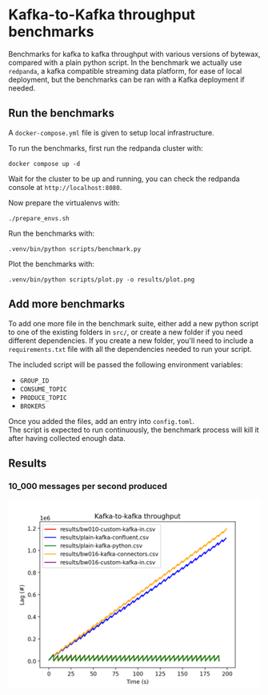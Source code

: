 # Kafka-to-Kafka throughput benchmarks

Benchmarks for kafka to kafka throughput with various versions of bytewax, compared with a plain python script.
In the benchmark we actually use `redpanda`, a kafka compatible streaming data platform, for ease of local deployment,
but the benchmarks can be ran with a Kafka deployment if needed.

## Run the benchmarks

A `docker-compose.yml` file is given to setup local infrastructure.

To run the benchmarks, first run the redpanda cluster with:
```
docker compose up -d
```

Wait for the cluster to be up and running, you can check the redpanda console at `http://localhost:8080`.

Now prepare the virtualenvs with:
```
./prepare_envs.sh
```

Run the benchmarks with:
```
.venv/bin/python scripts/benchmark.py
```

Plot the benchmarks with:
```
.venv/bin/python scripts/plot.py -o results/plot.png
```

## Add more benchmarks
To add one more file in the benchmark suite, either add a new python script to one of the existing folders in `src/`, or create a new folder if you need different dependencies.
If you create a new folder, you'll need to include a `requirements.txt` file with all the dependencies needed to run your script.

The included script will be passed the following environment variables:
- `GROUP_ID`
- `CONSUME_TOPIC`
- `PRODUCE_TOPIC`
- `BROKERS`

Once you added the files, add an entry into `config.toml`.  
The script is expected to run continuously, the benchmark process will kill it after having collected enough data.

## Results
### 10_000 messages per second produced
![results](./results/plot.png)
